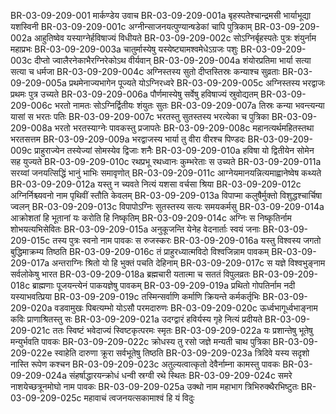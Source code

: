 BR-03-09-209-001	मार्कण्डेय उवाच
BR-03-09-209-001a	बृहस्पतेश्चान्द्रमसी भार्याभूद्या यशस्विनी
BR-03-09-209-001c	अग्नीन्साजनयत्पुण्यान्षडेकां चापि पुत्रिकाम्
BR-03-09-209-002a	आहुतिष्वेव यस्याग्नेर्हविषाज्यं विधीयते
BR-03-09-209-002c	सोऽग्निर्बृहस्पतेः पुत्रः शंयुर्नाम महाप्रभः
BR-03-09-209-003a	चातुर्मास्येषु यस्येष्ट्यामश्वमेधेऽग्रजः पशुः
BR-03-09-209-003c	दीप्तो ज्वालैरनेकाभैरग्निरेकोऽथ वीर्यवान्
BR-03-09-209-004a	शंयोरप्रतिमा भार्या सत्या सत्या च धर्मजा
BR-03-09-209-004c	अग्निस्तस्य सुतो दीप्तस्तिस्रः कन्याश्च सुव्रताः
BR-03-09-209-005a	प्रथमेनाज्यभागेन पूज्यते योऽग्निरध्वरे
BR-03-09-209-005c	अग्निस्तस्य भरद्वाजः प्रथमः पुत्र उच्यते
BR-03-09-209-006a	पौर्णमास्येषु सर्वेषु हविषाज्यं स्रुवोद्यतम्
BR-03-09-209-006c	भरतो नामतः सोऽग्निर्द्वितीयः शंयुतः सुतः
BR-03-09-209-007a	तिस्रः कन्या भवन्त्यन्या यासां स भरतः पतिः
BR-03-09-209-007c	भरतस्तु सुतस्तस्य भरत्येका च पुत्रिका
BR-03-09-209-008a	भरतो भरतस्याग्नेः पावकस्तु प्रजापतेः
BR-03-09-209-008c	महानत्यर्थमहितस्तथा भरतसत्तम
BR-03-09-209-009a	भरद्वाजस्य भार्या तु वीरा वीरश्च पिण्डदः
BR-03-09-209-009c	प्राहुराज्येन तस्येज्यां सोमस्येव द्विजाः शनैः
BR-03-09-209-010a	हविषा यो द्वितीयेन सोमेन सह युज्यते
BR-03-09-209-010c	रथप्रभू रथध्वानः कुम्भरेताः स उच्यते
BR-03-09-209-011a	सरय्वां जनयत्सिद्धिं भानुं भाभिः समावृणोत्
BR-03-09-209-011c	आग्नेयमानयन्नित्यमाह्वानेष्वेष कथ्यते
BR-03-09-209-012a	यस्तु न च्यवते नित्यं यशसा वर्चसा श्रिया
BR-03-09-209-012c	अग्निर्निश्च्यवनो नाम पृथिवीं स्तौति केवलम्
BR-03-09-209-013a	विपाप्मा कलुषैर्मुक्तो विशुद्धश्चार्चिषा ज्वलन्
BR-03-09-209-013c	विपापोऽग्निः सुतस्तस्य सत्यः समयकर्मसु
BR-03-09-209-014a	आक्रोशतां हि भूतानां यः करोति हि निष्कृतिम्
BR-03-09-209-014c	अग्निः स निष्कृतिर्नाम शोभयत्यभिसेवितः
BR-03-09-209-015a	अनुकूजन्ति येनेह वेदनार्ताः स्वयं जनाः
BR-03-09-209-015c	तस्य पुत्रः स्वनो नाम पावकः स रुजस्करः
BR-03-09-209-016a	यस्तु विश्वस्य जगतो बुद्धिमाक्रम्य तिष्ठति
BR-03-09-209-016c	तं प्राहुरध्यात्मविदो विश्वजिन्नाम पावकम्
BR-03-09-209-017a	अन्तराग्निः श्रितो यो हि भुक्तं पचति देहिनाम्
BR-03-09-209-017c	स यज्ञे विश्वभुङ्नाम सर्वलोकेषु भारत
BR-03-09-209-018a	ब्रह्मचारी यतात्मा च सततं विपुलव्रतः
BR-03-09-209-018c	ब्राह्मणाः पूजयन्त्येनं पाकयज्ञेषु पावकम्
BR-03-09-209-019a	प्रथितो गोपतिर्नाम नदी यस्याभवत्प्रिया
BR-03-09-209-019c	तस्मिन्सर्वाणि कर्माणि क्रियन्ते कर्मकर्तृभिः
BR-03-09-209-020a	वडवामुखः पिबत्यम्भो योऽसौ परमदारुणः
BR-03-09-209-020c	ऊर्ध्वभागूर्ध्वभाङ्नाम कविः प्राणाश्रितस्तु सः
BR-03-09-209-021a	उदग्द्वारं हविर्यस्य गृहे नित्यं प्रदीयते
BR-03-09-209-021c	ततः स्विष्टं भवेदाज्यं स्विष्टकृत्परमः स्मृतः
BR-03-09-209-022a	यः प्रशान्तेषु भूतेषु मन्युर्भवति पावकः
BR-03-09-209-022c	क्रोधस्य तु रसो जज्ञे मन्यती चाथ पुत्रिका
BR-03-09-209-022e	स्वाहेति दारुणा क्रूरा सर्वभूतेषु तिष्ठति
BR-03-09-209-023a	त्रिदिवे यस्य सदृशो नास्ति रूपेण कश्चन
BR-03-09-209-023c	अतुल्यत्वात्कृतो देवैर्नाम्ना कामस्तु पावकः
BR-03-09-209-024a	संहर्षाद्धारयन्क्रोधं धन्वी स्रग्वी रथे स्थितः
BR-03-09-209-024c	समरे नाशयेच्छत्रूनमोघो नाम पावकः
BR-03-09-209-025a	उक्थो नाम महाभाग त्रिभिरुक्थैरभिष्टुतः
BR-03-09-209-025c	महावाचं त्वजनयत्सकामाश्वं हि यं विदुः

